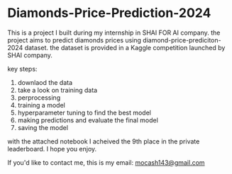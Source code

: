 # Diamonds-Price-Prediction-2024
This is a project I built during my internship in SHAI FOR AI company.
the project aims to predict diamonds prices using diamond-price-prediciton-2024 dataset.
the dataset is provided in a Kaggle competition launched by SHAI company.

key steps:
1. downlaod the data
2. take a look on training data
3. perprocessing
4. training a model
5. hyperparameter tuning to find the best model
6. making predictions and evaluate the final model
7. saving the model


with the attached notebook I acheived the 9th place in the private leaderboard.
I hope you enjoy.


If you'd like to contact me, this is my email: mocash143@gmail.com
